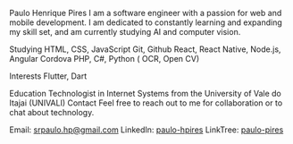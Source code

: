 Paulo Henrique Pires
I am a software engineer with a passion for web and mobile development. I am dedicated to constantly learning and expanding my skill set, and am currently studying AI and computer vision.

Studying
HTML, CSS, JavaScript
Git, Github
React, React Native, Node.js, Angular
Cordova
PHP, C#, Python ( OCR, Open CV)

Interests
Flutter, Dart

Education
Technologist in Internet Systems from the University of Vale do Itajai (UNIVALI)
Contact
Feel free to reach out to me for collaboration or to chat about technology.

Email: srpaulo.hp@gmail.com
LinkedIn: [paulo-hpires](https://www.linkedin.com/in/paulo-hpires/)
LinkTree: [paulo-pires](https://github.com/paulo-pires)
